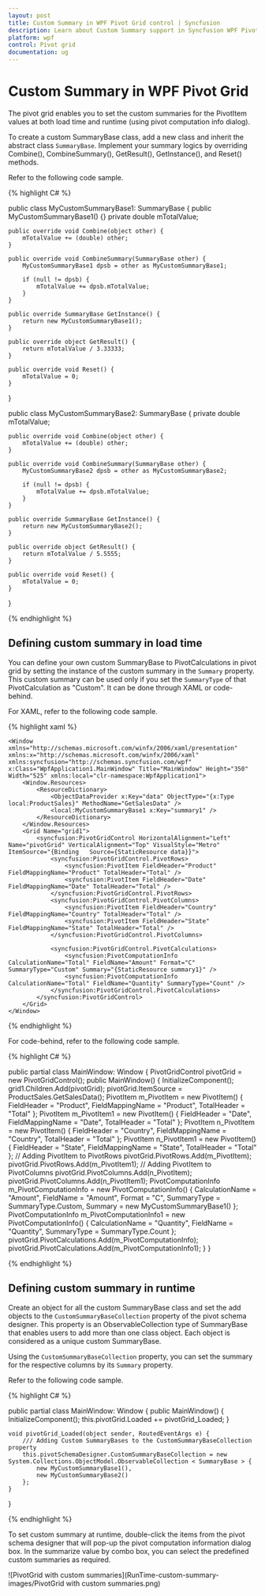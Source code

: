 ```yaml
---
layout: post
title: Custom Summary in WPF Pivot Grid control | Syncfusion
description: Learn about Custom Summary support in Syncfusion WPF Pivot Grid control and more.
platform: wpf
control: Pivot grid
documentation: ug
---
```


# Custom Summary in WPF Pivot Grid

The pivot grid enables you to set the custom summaries for the PivotItem values at both load time and runtime (using pivot computation info dialog).

To create a custom SummaryBase class, add a new class and inherit the abstract class `SummaryBase`. Implement your summary logics by overriding Combine(), CombineSummary(), GetResult(), GetInstance(), and Reset() methods.

Refer to the following code sample.

 {% highlight C# %}

public class MyCustomSummaryBase1: SummaryBase {
    public MyCustomSummaryBase1() {}
    private double mTotalValue;

    public override void Combine(object other) {
        mTotalValue += (double) other;
    }

    public override void CombineSummary(SummaryBase other) {
        MyCustomSummaryBase1 dpsb = other as MyCustomSummaryBase1;

        if (null != dpsb) {
            mTotalValue += dpsb.mTotalValue;
        }
    }

    public override SummaryBase GetInstance() {
        return new MyCustomSummaryBase1();
    }

    public override object GetResult() {
        return mTotalValue / 3.33333;
    }

    public override void Reset() {
        mTotalValue = 0;
    }
}

public class MyCustomSummaryBase2: SummaryBase {
    private double mTotalValue;

    public override void Combine(object other) {
        mTotalValue += (double) other;
    }

    public override void CombineSummary(SummaryBase other) {
        MyCustomSummaryBase2 dpsb = other as MyCustomSummaryBase2;

        if (null != dpsb) {
            mTotalValue += dpsb.mTotalValue;
        }
    }

    public override SummaryBase GetInstance() {
        return new MyCustomSummaryBase2();
    }

    public override object GetResult() {
        return mTotalValue / 5.5555;
    }

    public override void Reset() {
        mTotalValue = 0;
    }
}

 {% endhighlight %}

## Defining custom summary in load time

You can define your own custom SummaryBase to PivotCalculations in pivot grid by setting the instance of the custom summary in the `Summary` property. This custom summary can be used only if you set the `SummaryType` of that PivotCalculation as "Custom". It can be done through XAML or code-behind.

For XAML, refer to the following code sample.

{% highlight xaml %}

    <Window xmlns="http://schemas.microsoft.com/winfx/2006/xaml/presentation" xmlns:x="http://schemas.microsoft.com/winfx/2006/xaml" xmlns:syncfusion="http://schemas.syncfusion.com/wpf" x:Class="WpfApplication1.MainWindow" Title="MainWindow" Height="350" Width="525" xmlns:local="clr-namespace:WpfApplication1">
        <Window.Resources>
            <ResourceDictionary>
                <ObjectDataProvider x:Key="data" ObjectType="{x:Type local:ProductSales}" MethodName="GetSalesData" />
                <local:MyCustomSummaryBase1 x:Key="summary1" />
            </ResourceDictionary>
        </Window.Resources>
        <Grid Name="grid1">
            <syncfusion:PivotGridControl HorizontalAlignment="Left" Name="pivotGrid" VerticalAlignment="Top" VisualStyle="Metro" ItemSource="{Binding   Source={StaticResource data}}">
                <syncfusion:PivotGridControl.PivotRows>
                    <syncfusion:PivotItem FieldHeader="Product" FieldMappingName="Product" TotalHeader="Total" />
                    <syncfusion:PivotItem FieldHeader="Date" FieldMappingName="Date" TotalHeader="Total" />
                </syncfusion:PivotGridControl.PivotRows>
                <syncfusion:PivotGridControl.PivotColumns>
                    <syncfusion:PivotItem FieldHeader="Country" FieldMappingName="Country" TotalHeader="Total" />
                    <syncfusion:PivotItem FieldHeader="State" FieldMappingName="State" TotalHeader="Total" />
                </syncfusion:PivotGridControl.PivotColumns>

                <syncfusion:PivotGridControl.PivotCalculations>
                    <syncfusion:PivotComputationInfo CalculationName="Total" FieldName="Amount" Format="C" SummaryType="Custom" Summary="{StaticResource summary1}" />
                    <syncfusion:PivotComputationInfo CalculationName="Total" FieldName="Quantity" SummaryType="Count" />
                </syncfusion:PivotGridControl.PivotCalculations>
            </syncfusion:PivotGridControl>
        </Grid>
    </Window>

{% endhighlight %}

For code-behind, refer to the following code sample.

{% highlight C# %}

public partial class MainWindow: Window {
    PivotGridControl pivotGrid = new PivotGridControl();
    public MainWindow() {
        InitializeComponent();
        grid1.Children.Add(pivotGrid);
        pivotGrid.ItemSource = ProductSales.GetSalesData();
        PivotItem m_PivotItem = new PivotItem() {
            FieldHeader = "Product", FieldMappingName = "Product", TotalHeader = "Total"
        };
        PivotItem m_PivotItem1 = new PivotItem() {
            FieldHeader = "Date", FieldMappingName = "Date", TotalHeader = "Total"
        };
        PivotItem n_PivotItem = new PivotItem() {
            FieldHeader = "Country", FieldMappingName = "Country", TotalHeader = "Total"
        };
        PivotItem n_PivotItem1 = new PivotItem() {
            FieldHeader = "State", FieldMappingName = "State", TotalHeader = "Total"
        };
        // Adding PivotItem to PivotRows
        pivotGrid.PivotRows.Add(m_PivotItem);
        pivotGrid.PivotRows.Add(m_PivotItem1);
        // Adding PivotItem to PivotColumns
        pivotGrid.PivotColumns.Add(n_PivotItem);
        pivotGrid.PivotColumns.Add(n_PivotItem1);
        PivotComputationInfo m_PivotComputationInfo = new PivotComputationInfo() {
            CalculationName = "Amount", FieldName = "Amount", Format = "C", SummaryType = SummaryType.Custom, Summary = new MyCustomSummaryBase1()
        };
        PivotComputationInfo m_PivotComputationInfo1 = new PivotComputationInfo() {
            CalculationName = "Quantity", FieldName = "Quantity", SummaryType = SummaryType.Count
        };
        pivotGrid.PivotCalculations.Add(m_PivotComputationInfo);
        pivotGrid.PivotCalculations.Add(m_PivotComputationInfo1);
    }
}

{% endhighlight %}

## Defining custom summary in runtime

Create an object for all the custom SummaryBase class and set the add objects to the `CustomSummaryBaseCollection` property of the pivot schema designer. This property is an ObservableCollection type of SummaryBase that enables users to add more than one class object. Each object is considered as a unique custom SummaryBase.

Using the `CustomSummaryBaseCollection` property, you can set the summary for the respective columns by its `Summary` property.

Refer to the following code sample.

{% highlight C# %}

public partial class MainWindow: Window {
    public MainWindow() {
        InitializeComponent();
        this.pivotGrid.Loaded += pivotGrid_Loaded;
    }

    void pivotGrid_Loaded(object sender, RoutedEventArgs e) {
        /// Adding Custom SummaryBases to the CustomSummaryBaseCollection property
        this.pivotSchemaDesigner.CustomSummaryBaseCollection = new System.Collections.ObjectModel.ObservableCollection < SummaryBase > {
            new MyCustomSummaryBase1(),
            new MyCustomSummaryBase2()
        };
    }
}

{% endhighlight %}

To set custom summary at runtime, double-click the items from the pivot schema designer that will pop-up the pivot computation information dialog box. In the summarize value by combo box, you can select the predefined custom summaries as required.

![PivotGrid with custom summaries](RunTime-custom-summary-images/PivotGrid with custom summaries.png)
